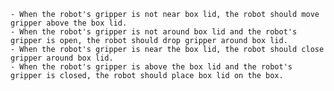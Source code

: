 
    - When the robot's gripper is not near box lid, the robot should move gripper above the box lid.
    - When the robot's gripper is not around box lid and the robot's gripper is open, the robot should drop gripper around box lid.
    - When the robot's gripper is near the box lid, the robot should close gripper around box lid.
    - When the robot's gripper is above the box lid and the robot's gripper is closed, the robot should place box lid on the box.